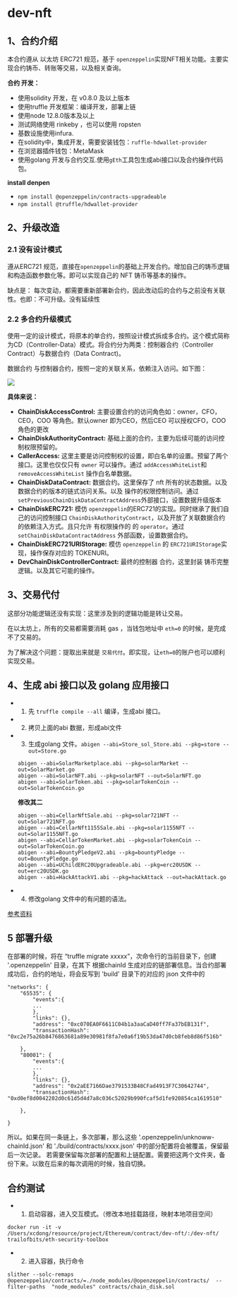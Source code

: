 # dev-nft

## 1、合约介绍
本合约遵从 以太坊 ERC721 规范，基于 `openzeppelin`实现NFT相关功能。主要实现合约铸币、转账等交易，以及相关查询。

**合约 开发：** 

- 使用solidity 开发，在 v0.8.0 及以上版本
- 使用truffle 开发框架：编译开发，部署上链
- 使用node 12.8.0版本及以上
- 测试网络使用 rinkeby ，也可以使用 ropsten
- 基数设施使用infura.
- 在solidity中，集成开发，需要安装钱包：`ruffle-hdwallet-provider`
- 在浏览器插件钱包：MetaMask
- 使用golang 开发与合约交互.使用`gEth`工具包生成abi接口以及合约操作代码包。



**install denpen**

- `npm install @openzeppelin/contracts-upgradeable`
- `npm install @truffle/hdwallet-provider`

## 2、升级改造
### 2.1 没有设计模式
遵从ERC721 规范，直接在`openzeppelin`的基础上开发合约。增加自己的铸币逻辑和构造函数参数化等。即可以实现自己的 NFT 铸币等基本的操作。

缺点是： 每次变动，都需要重新部署新合约，因此改动后的合约与之前没有关联性。也即：不可升级。没有延续性


### 2.2 多合约升级模式
使用一定的设计模式，将原本的单合约，按照设计模式拆成多合约。这个模式简称为CD（Controller-Data）模式。将合约分为两类：控制器合约（Controller Contract）与数据合约（Data Contract)。


数据合约 与控制器合约，按照一定的关联关系，依赖注入访问。如下图：

![](./architecture.png)


**具体来说：**

- **ChainDiskAccessControl:** 主要设置合约的访问角色如：owner，CFO，CEO，COO 等角色。默认owner 即为CEO，然后CEO 可以授权CFO，COO角色的更改
- **ChainDiskAuthorityContract:** 基础上面的合约，主要为后续可能的访问控制权限预留的。
- **CallerAccess:** 这里主要是访问控制权的设置，即白名单的设置。预留了两个接口。这里也仅仅只有 `owner` 可以操作。通过 `addAccessWhiteList`和`removeAccessWhiteList` 操作白名单数据。
- **ChainDiskDataContract:** 数据合约。这里保存了 nft 所有的状态数据。以及数据合约的版本的链式访问关系。以及 操作的权限控制访问。通过`setPreviousChainDiskDataContractAddress`外部接口，设置数据升级版本
- **ChainDiskERC721:** 模仿 `openzeppelin`的ERC721的实现。同时继承了我们自己的访问控制接口 `ChainDiskAuthorityContract`，以及开放了关联数据合约的依赖注入方式。且只允许 有权限操作的 的 `operator`。通过 `setChainDiskDataContractAddress` 外部函数，设置数据合约。
- **ChainDiskERC721URIStorage:** 模仿 `openzeppelin` 的  `ERC721URIStorage`实现，操作保存对应的 TOKENURI。
- **DevChainDiskControllerContract:** 最终的控制器 合约，这里封装 铸币完整逻辑。以及其它可能的操作。


## 3、交易代付


这部分功能逻辑还没有实现：这里涉及到的逻辑功能是转让交易。

在以太坊上，所有的交易都需要消耗 gas ，当钱包地址中 `eth=0` 的时候，是完成不了交易的。

为了解决这个问题：提取出来就是 `交易代付`。即实现，让`eth=0`的账户也可以顺利实现交易。




## 4、生成 abi 接口以及 golang 应用接口
- 1. 先 `truffle compile --all` 编译，生成abi 接口。
- 2. 拷贝上面的abi 数据，形成abi文件
- 3. 生成golang 文件。`abigen --abi=Store_sol_Store.abi --pkg=store --out=Store.go`

    ```
    abigen --abi=SolarMarketplace.abi --pkg=solarMarket --out=SolarMarket.go
    abigen --abi=SolarNFT.abi --pkg=solarNFT --out=SolarNFT.go
    abigen --abi=SolarToken.abi --pkg=solarTokenCoin --out=SolarTokenCoin.go
    ```

    **修改其二**

    ```
    abigen --abi=CellarNftSale.abi --pkg=solar721NFT --out=Solar721NFT.go
    abigen --abi=CellarNft1155Sale.abi --pkg=solar1155NFT --out=Solar1155NFT.go
    abigen --abi=CellarTokenMarket.abi --pkg=solarTokenCoin --out=SolarTokenCoin.go
    abigen --abi=BountyPledgeV2.abi --pkg=bountyPledge --out=BountyPledge.go
    abigen --abi=UChildERC20Upgradeable.abi --pkg=erc20USDK --out=erc20USDK.go
    abigen --abi=HackAttackV1.abi --pkg=hackAttack --out=hackAttack.go
    ```

- 4. 修改golang 文件中的有问题的语法。

[参考资料](https://goethereumbook.org/zh/smart-contract-compile/) 


## 5 部署升级
在部署的时候，将在 “truffle migrate xxxxx”，次命令行的当前目录下，创建 '.openzeppelin' 目录，在其下 根据chainId 生成对应的链部署信息。当合约部署成功后，合约的地址，将会反写到 'build' 目录下的对应的 json 文件中的 

```
"networks": {
    "65535": {
        "events":{
        ...
        },
        "links": {},
        "address": "0xc070EA0F6611C04b1a3aaCaD40ff7Fa37bEB131f",
        "transactionHash": "0xc2e75a26b8476863681a89e30981f8fa7e0a6f19b53da47d0cb8feb8d86f516b"

    },
    "80001": {
        "events":{
        ...
        },
        "links": {},
        "address": "0x2aEE7166Dae3791533B48CFad4913F7C30642744",
        "transactionHash": "0xd0ef8d0042202d0c61d5d4d7a8c036c52029b990fcaf5d1fe920854ca1619510"

    },

}

```

所以。如果在同一条链上，多次部署，那么这些 '.openzeppelin/unknoww-chainId.json' 和 './build/contracts/xxxx.json' 中的部分配置将会被覆盖，保留最后一次记录。 若需要保留每次部署的配置和上链配置。需要把这两个文件夹，备份下来。以致在后来的每次调用的时候，独自切换。



## 合约测试
- 1. 启动容器，进入交互模式。（修改本地挂载路径，映射本地项目空间）

```
docker run -it -v /Users/xcdong/resource/project/Ethereum/contract/dev-nft/:/dev-nft/ trailofbits/eth-security-toolbox
```

- 2. 进入容器，执行命令 

```
slither --solc-remaps @openzeppelin/contracts/=./node_modules/@openzeppelin/contracts/  --filter-paths  "node_modules" contracts/chain_disk.sol
```

